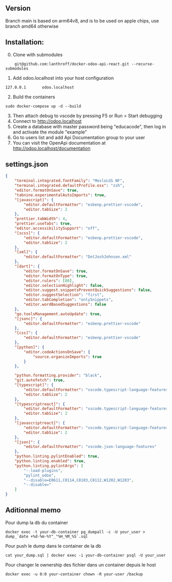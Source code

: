 ## Version

Branch main is based on arm64v8, and is to be used on apple chips, use branch amd64 otherwise
## Installation:
0. Clone with submodules
```
	git@github.com:lanthroff/docker-odoo-api-react.git --recurse-submodules
```
1. Add odoo.localhost into your host configuration
```
127.0.0.1       odoo.localhost
```

2. Build the containers
```
sudo docker-compose up -d --build
```

3. Then attach debug to vscode by pressing F5 or Run > Start debugging
4. Connect to http://odoo.localhost
5. Create a database with master password being "educacode", then log in
and activate the module "example"
6. Go to users list and add Api Documentation group to your user
7. You can visit the OpenApi documentation at http://odoo.localhost/documentation
   
## settings.json

```json
{
	"terminal.integrated.fontFamily": "MesloLGS NF",
	"terminal.integrated.defaultProfile.osx": "zsh",
	"editor.formatOnSave": true,
	"tabnine.experimentalAutoImports": true,
	"[javascript]": {
		"editor.defaultFormatter": "esbenp.prettier-vscode",
		"editor.tabSize": 2
	},
	"prettier.tabWidth": 4,
	"prettier.useTabs": true,
	"editor.accessibilitySupport": "off",
	"[scss]": {
		"editor.defaultFormatter": "esbenp.prettier-vscode",
		"editor.tabSize": 2
	},
	"[xml]": {
		"editor.defaultFormatter": "DotJoshJohnson.xml"
	},
	"[dart]": {
		"editor.formatOnSave": true,
		"editor.formatOnType": true,
		"editor.rulers": [80],
		"editor.selectionHighlight": false,
		"editor.suggest.snippetsPreventQuickSuggestions": false,
		"editor.suggestSelection": "first",
		"editor.tabCompletion": "onlySnippets",
		"editor.wordBasedSuggestions": false
	},
	"go.toolsManagement.autoUpdate": true,
	"[jsonc]": {
		"editor.defaultFormatter": "esbenp.prettier-vscode"
	},
	"[css]": {
		"editor.defaultFormatter": "esbenp.prettier-vscode"
	},
	"[python]": {
		"editor.codeActionsOnSave": {
			"source.organizeImports": true
		}
	},

	"python.formatting.provider": "black",
	"git.autofetch": true,
	"[typescript]": {
		"editor.defaultFormatter": "vscode.typescript-language-features",
		"editor.tabSize": 2
	},
	"[typescriptreact]": {
		"editor.defaultFormatter": "vscode.typescript-language-features",
		"editor.tabSize": 2
	},
	"[javascriptreact]": {
		"editor.defaultFormatter": "vscode.typescript-language-features",
		"editor.tabSize": 2
	},
	"[json]": {
		"editor.defaultFormatter": "vscode.json-language-features"
	},
	"python.linting.pylintEnabled": true,
	"python.linting.enabled": true,
	"python.linting.pylintArgs": [
		"--load-plugins",
		"pylint_odoo",
		"--disable=E0611,C0114,C8103,C8112,W1202,W1203",
		"--disable="
	]
}
```

## Aditionnal memo

Pour dump la db du container
```
docker exec -t your-db-container pg_dumpall -c -U your_user > dump_`date +%d-%m-%Y"_"%H_%M_%S`.sql
```

Pour push le dump dans le container de la db
```
cat your_dump.sql | docker exec -i your-db-container psql -U your_user
```

Pour changer le ownership des fichier dans un container depuis le host
```
docker exec -u 0:0 your-container chown -R your-user /backup
```
